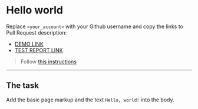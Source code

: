 # Hello world
Replace `<your_account>` with your Github username and copy the links to Pull Request description:
- [DEMO LINK](https://<vitmixG>.github.io/layout_hello-world/)
- [TEST REPORT LINK](https://<vitmixG>.github.io/layout_hello-world/report/html_report/)

> Follow [this instructions](https://mate-academy.github.io/layout_task-guideline/#how-to-solve-the-layout-tasks-on-github)
___

## The task 
Add the basic page markup and the text `Hello, world!` into the body.
